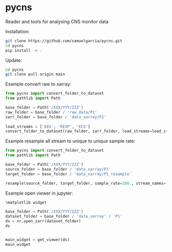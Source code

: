 # pycns
Reader and tools for analysing CNS monitor data


Installation:

```bash
git clone https://github.com/samuelgarcia/pycns.git
cd pycns
pip install -e .
```

Update:
```bash
cd pycns
git clone pull origin main
```

Example convert raw to xarray:
```python
from pycns import convert_folder_to_dataset
from pathlib import Path

base_folder = Path('/XXX/YYY/ZZZ')
raw_folder = base_folder / 'raw_data/P1'
zarr_folder = base_folder / 'data_xarray/P1'
    
load_streams = ['EEG', 'RESP', 'ECG']
convert_folder_to_dataset(raw_folder, zarr_folder, load_streams=load_streams, progress_bar=False)
```

Example resample all stream to unique to unique sample rate:
```python
from pycns import convert_folder_to_dataset
from pathlib import Path

base_folder = Path('/XXX/YYY/ZZZ')
source_folder = base_folder / 'data_xarray/P1'
target_folder = base_folder / 'data_xarray/P1_resample'

resample(source_folder, target_folder, sample_rate=200., stream_names=['ECG', 'RESP', ])
```


Example open viewer in jupyter:
```python
%matplotlib widget

base_folder = Path('/XXX/YYY/ZZZ')
dataset_folder = base_folder / 'data_xarray' / 'P1'
ds = xr.open_zarr(dataset_folder)
ds


main_widget = get_viewer(ds)
main_widget
```